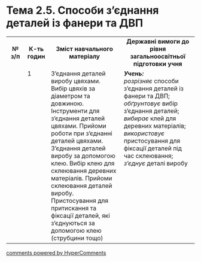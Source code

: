 <div id="hypercomments_widget" class="js-hypercomments-widget invisible"></div>

# Тема 2.5. Способи з’єднання деталей із фанери та ДВП

<table>
  <tr>
    <td width="10%" align="center"><b>№ з/п</b></td>
    <td width="10%" align="center"><b>К-ть годин</b></td>
    <td width="40%" align="center"><b>Зміст навчального матеріалу</b></td>
    <td width="40%" align="center"><b>Державні вимоги до рівня загальноосвітньої підготовки учня</b></td>
  </tr>
  <tr>
<td width="10%" style="vertical-align:top !important;"></td>
<td width="10%" style="vertical-align:top !important;">1</td>
    <td width="40%" style="vertical-align:top !important;">
З’єднання деталей виробу цвяхами. Вибір цвяхів за діаметром та довжиною. Інструменти для з’єднання деталей цвяхами. Прийоми роботи при з’єднанні деталей цвяхами.  З’єднання деталей виробу за допомогою клею. Вибір клею для склеювання деревних матеріалів. Прийоми склеювання деталей виробу. Пристосування для притискання та фіксації деталей,  які з’єднуються за допомогою клею (струбцини тощо)
</td>
    <td width="40%" style="vertical-align:top !important;">
<i><b>Учень:</b></i><br>
<i>розрізняє</i> способи з’єднання деталей із фанери та ДВП;<br>
<i>обґрунтовує</i> вибір з’єднання деталей;<br>
<i>вибирає</i> клей для деревних матеріалів;<br>
<i>використовує</i> пристосування для фіксації деталей під час склеювання;<br>
<i>з’єднує</i> деталі виробу
</td>
  </tr>
</table>

<div class="js-hypercomments-container">
<a href="http://hypercomments.com" class="hc-link" title="comments widget">comments powered by HyperComments</a>
</div>